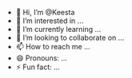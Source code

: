 - 👋 Hi, I’m @Keesta
- 👀 I’m interested in ...
- 🌱 I’m currently learning ...
- 💞️ I’m looking to collaborate on ...
- 📫 How to reach me ...
- 😄 Pronouns: ...
- ⚡ Fun fact: ...

<!---
Keesta/Keesta is a ✨ special ✨ repository because its `README.md` (this file) appears on your GitHub profile.
You can click the Preview link to take a look at your changes.
--->
